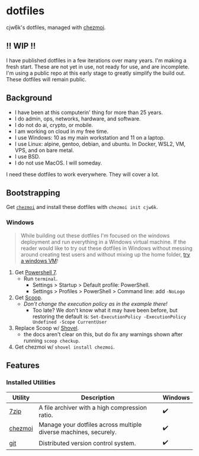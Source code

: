 # dotfiles

cjw6k's dotfiles, managed with [chezmoi](https://github.com/twpayne/chezmoi).

## !! WIP !!
I have published dotfiles in a few iterations over many years. I'm making a fresh start. These are not yet in use, not ready for use, and are incomplete. I'm using a public repo at this early stage to greatly simplify the build out. These dotfiles will remain public.

## Background
* I have been at this computerin' thing for more than 25 years.
* I do admin, ops, networks, hardware, and software.
* I do not do ai, crypto, or mobile.
* I am working on cloud in my free time.
* I use Windows: 10 as my main workstation and 11 on a laptop. 
* I use Linux: alpine, gentoo, debian, and ubuntu. In Docker, WSL2, VM, VPS, and on bare metal. 
* I use BSD.
* I do not use MacOS. I will someday.

I need these dotfiles to work everywhere. They will cover a lot.

## Bootstrapping
Get [`chezmoi`](https://chezmoi.io/install/) and install these dotfiles with `chezmoi init cjw6k`.

### Windows
> While building out these dotfiles I'm focused on the windows deployment and run everything in a Windows virtual machine. If the reader would like to try out these dotfiles in Windows without messing around creating test users and without mixing up the home folder, [try a windows VM](https://developer.microsoft.com/en-us/windows/downloads/virtual-machines/)!

1. Get [Powershell 7](https://aka.ms/PSWindows).
   * Run `terminal`.
     * Settings > Startup > Default profile: PowerShell.
     * Settings > Profiles > PowerShell > Command line: add `-NoLogo`
3. Get [Scoop](https://github.com/ScoopInstaller/Install#scoop-uninstaller).
   * _Don't change the execution policy as in the example there!_
     * Too late? We don't know what it may have been before, but restoring the default is: `Set-ExecutionPolicy -ExecutionPolicy Undefined -Scope CurrentUser`
5. Replace Scoop w/ [Shovel](https://github.com/Ash258/Scoop-Core#Installation).
   * the docs aren't clear on this, but do fix any warnings shown after running `scoop checkup`. 
6. Get chezmoi w/ `shovel install chezmoi`.

## Features

### Installed Utilities

| Utility | Description | Windows | 
|---------|-------------|---------|
| [7zip](https://www.7-zip.org) | A file archiver with a high compression ratio. | :heavy_check_mark:
| [chezmoi](https://chezmoi.io) | Manage your dotfiles across multiple diverse machines, securely. | :heavy_check_mark:
| [git](https://git-scm.com/) | Distributed version control system. | :heavy_check_mark:
